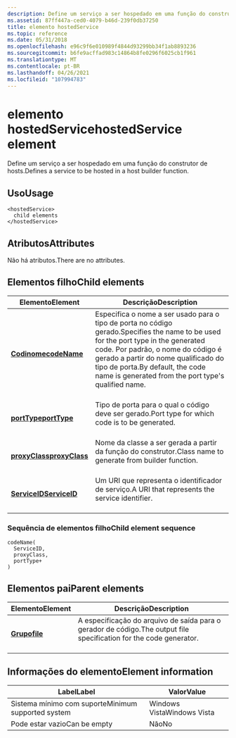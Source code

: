 ```yaml
---
description: Define um serviço a ser hospedado em uma função do construtor de hosts.
ms.assetid: 87ff447a-ced0-4079-b46d-239f0db37250
title: elemento hostedService
ms.topic: reference
ms.date: 05/31/2018
ms.openlocfilehash: e96c9f6e010989f4844d93299bb34f1ab8893236
ms.sourcegitcommit: b6fe9acffad983c14864b8fe0296f6025cb1f961
ms.translationtype: MT
ms.contentlocale: pt-BR
ms.lasthandoff: 04/26/2021
ms.locfileid: "107994783"
---
```

# <a name="hostedservice-element"></a><span data-ttu-id="d00f0-103">elemento hostedService</span><span class="sxs-lookup"><span data-stu-id="d00f0-103">hostedService element</span></span>

<span data-ttu-id="d00f0-104">Define um serviço a ser hospedado em uma função do construtor de hosts.</span><span class="sxs-lookup"><span data-stu-id="d00f0-104">Defines a service to be hosted in a host builder function.</span></span>

## <a name="usage"></a><span data-ttu-id="d00f0-105">Uso</span><span class="sxs-lookup"><span data-stu-id="d00f0-105">Usage</span></span>

``` syntax
<hostedService>
  child elements
</hostedService>
```

## <a name="attributes"></a><span data-ttu-id="d00f0-106">Atributos</span><span class="sxs-lookup"><span data-stu-id="d00f0-106">Attributes</span></span>

<span data-ttu-id="d00f0-107">Não há atributos.</span><span class="sxs-lookup"><span data-stu-id="d00f0-107">There are no attributes.</span></span>

## <a name="child-elements"></a><span data-ttu-id="d00f0-108">Elementos filho</span><span class="sxs-lookup"><span data-stu-id="d00f0-108">Child elements</span></span>



| <span data-ttu-id="d00f0-109">Elemento</span><span class="sxs-lookup"><span data-stu-id="d00f0-109">Element</span></span>                                     | <span data-ttu-id="d00f0-110">Descrição</span><span class="sxs-lookup"><span data-stu-id="d00f0-110">Description</span></span>                                                                                                                                                               |
|---------------------------------------------|---------------------------------------------------------------------------------------------------------------------------------------------------------------------------|
| [<span data-ttu-id="d00f0-111">**Codinome**</span><span class="sxs-lookup"><span data-stu-id="d00f0-111">**codeName**</span></span>](codename.md)<br/>     | <span data-ttu-id="d00f0-112">Especifica o nome a ser usado para o tipo de porta no código gerado.</span><span class="sxs-lookup"><span data-stu-id="d00f0-112">Specifies the name to be used for the port type in the generated code.</span></span> <span data-ttu-id="d00f0-113">Por padrão, o nome do código é gerado a partir do nome qualificado do tipo de porta.</span><span class="sxs-lookup"><span data-stu-id="d00f0-113">By default, the code name is generated from the port type's qualified name.</span></span><br/> <br/> |
| [<span data-ttu-id="d00f0-114">**portType**</span><span class="sxs-lookup"><span data-stu-id="d00f0-114">**portType**</span></span>](porttype.md)<br/>     | <span data-ttu-id="d00f0-115">Tipo de porta para o qual o código deve ser gerado.</span><span class="sxs-lookup"><span data-stu-id="d00f0-115">Port type for which code is to be generated.</span></span><br/> <br/>                                                                                                       |
| [<span data-ttu-id="d00f0-116">**proxyClass**</span><span class="sxs-lookup"><span data-stu-id="d00f0-116">**proxyClass**</span></span>](proxyclass.md)<br/> | <span data-ttu-id="d00f0-117">Nome da classe a ser gerada a partir da função do construtor.</span><span class="sxs-lookup"><span data-stu-id="d00f0-117">Class name to generate from builder function.</span></span><br/> <br/>                                                                                                      |
| [<span data-ttu-id="d00f0-118">**ServiceID**</span><span class="sxs-lookup"><span data-stu-id="d00f0-118">**ServiceID**</span></span>](serviceid.md)<br/>   | <span data-ttu-id="d00f0-119">Um URI que representa o identificador de serviço.</span><span class="sxs-lookup"><span data-stu-id="d00f0-119">A URI that represents the service identifier.</span></span><br/> <br/>                                                                                                      |



### <a name="child-element-sequence"></a><span data-ttu-id="d00f0-120">Sequência de elementos filho</span><span class="sxs-lookup"><span data-stu-id="d00f0-120">Child element sequence</span></span>

``` syntax
codeName(
  ServiceID, 
  proxyClass, 
  portType+
)
```

## <a name="parent-elements"></a><span data-ttu-id="d00f0-121">Elementos pai</span><span class="sxs-lookup"><span data-stu-id="d00f0-121">Parent elements</span></span>



| <span data-ttu-id="d00f0-122">Elemento</span><span class="sxs-lookup"><span data-stu-id="d00f0-122">Element</span></span>                         | <span data-ttu-id="d00f0-123">Descrição</span><span class="sxs-lookup"><span data-stu-id="d00f0-123">Description</span></span>                                                                  |
|---------------------------------|------------------------------------------------------------------------------|
| [<span data-ttu-id="d00f0-124">**Grupo**</span><span class="sxs-lookup"><span data-stu-id="d00f0-124">**file**</span></span>](file.md)<br/> | <span data-ttu-id="d00f0-125">A especificação do arquivo de saída para o gerador de código.</span><span class="sxs-lookup"><span data-stu-id="d00f0-125">The output file specification for the code generator.</span></span><br/> <br/> |



## <a name="element-information"></a><span data-ttu-id="d00f0-126">Informações do elemento</span><span class="sxs-lookup"><span data-stu-id="d00f0-126">Element information</span></span>



| <span data-ttu-id="d00f0-127">Label</span><span class="sxs-lookup"><span data-stu-id="d00f0-127">Label</span></span> | <span data-ttu-id="d00f0-128">Valor</span><span class="sxs-lookup"><span data-stu-id="d00f0-128">Value</span></span> |
|-------------------------------------|---------------|
| <span data-ttu-id="d00f0-129">Sistema mínimo com suporte</span><span class="sxs-lookup"><span data-stu-id="d00f0-129">Minimum supported system</span></span><br/> | <span data-ttu-id="d00f0-130">Windows Vista</span><span class="sxs-lookup"><span data-stu-id="d00f0-130">Windows Vista</span></span> |
| <span data-ttu-id="d00f0-131">Pode estar vazio</span><span class="sxs-lookup"><span data-stu-id="d00f0-131">Can be empty</span></span>                        | <span data-ttu-id="d00f0-132">Não</span><span class="sxs-lookup"><span data-stu-id="d00f0-132">No</span></span>            |



 

 




